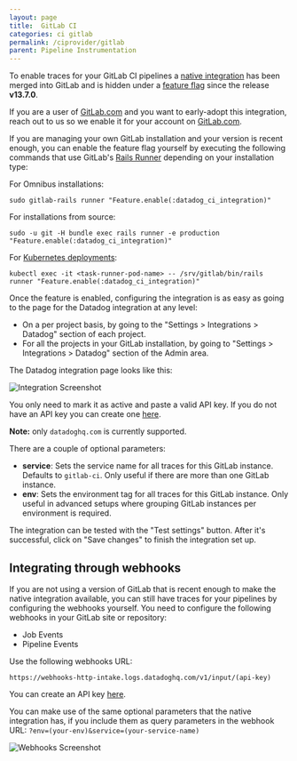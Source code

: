 ```yaml
---
layout: page
title:  GitLab CI
categories: ci gitlab
permalink: /ciprovider/gitlab
parent: Pipeline Instrumentation
---
```


To enable traces for your GitLab CI pipelines a [native integration](https://gitlab.com/gitlab-org/gitlab/-/merge_requests/46564) has been merged into GitLab and is hidden under a [feature flag](https://docs.gitlab.com/ee/administration/feature_flags.html) since the release __v13.7.0__.

If you are a user of [GitLab.com](https://gitlab.com) and you want to early-adopt this integration, reach out to us so we enable it for your account on [GitLab.com](https://gitlab.com).

If you are managing your own GitLab installation and your version is recent enough, you can enable the feature flag yourself by executing the following commands that use GitLab's [Rails Runner](https://docs.gitlab.com/ee/administration/operations/rails_console.html#using-the-rails-runner) depending on your installation type:

For Omnibus installations:

    sudo gitlab-rails runner "Feature.enable(:datadog_ci_integration)"

For installations from source:

    sudo -u git -H bundle exec rails runner -e production "Feature.enable(:datadog_ci_integration)"

For [Kubernetes deployments](https://docs.gitlab.com/ee/administration/troubleshooting/kubernetes_cheat_sheet.html#gitlab-specific-kubernetes-information):

    kubectl exec -it <task-runner-pod-name> -- /srv/gitlab/bin/rails runner "Feature.enable(:datadog_ci_integration)"


Once the feature is enabled, configuring the integration is as easy as going to the page for the Datadog integration at any level:
- On a per project basis, by going to the "Settings > Integrations > Datadog" section of each project.
- For all the projects in your GitLab installation, by going to "Settings > Integrations > Datadog" section of the Admin area.

The Datadog integration page looks like this:

![Integration Screenshot](/ciapp-alpha-docs/assets/gitlab-integration.png)

You only need to mark it as active and paste a valid API key. If you do not have an API key you can create one [here](https://app.datadoghq.com/account/settings#api).

__Note:__ only `datadoghq.com` is currently supported.

There are a couple of optional parameters:
- __service__: Sets the service name for all traces for this GitLab instance. Defaults to `gitlab-ci`. Only useful if there are more than one GitLab instance.
- __env__: Sets the environment tag for all traces for this GitLab instance. Only useful in advanced setups where grouping GitLab instances per environment is required.

The integration can be tested with the "Test settings" button. After it's successful, click on "Save changes" to finish the integration set up.


## Integrating through webhooks

If you are not using a version of GitLab that is recent enough to make the native integration available, you can still have traces for your pipelines by configuring the webhooks yourself. You need to configure the following webhooks in your GitLab site or repository:
- Job Events
- Pipeline Events

Use the following webhooks URL:

    https://webhooks-http-intake.logs.datadoghq.com/v1/input/(api-key)

You can create an API key [here](https://app.datadoghq.com/account/settings#api).

You can make use of the same optional parameters that the native integration has, if you include them as query parameters in the webhook URL: `?env=(your-env)&service=(your-service-name)`

![Webhooks Screenshot](/ciapp-alpha-docs/assets/gitlab-webhooks.png)
